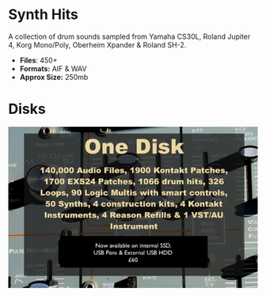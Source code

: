 # Synth Hits

A collection of drum sounds sampled from Yamaha CS30L, Roland Jupiter 4, Korg Mono/Poly, Oberheim Xpander & Roland SH-2.

 - **Files**: 450+
-  **Formats:** AIF & WAV
-   **Approx Size:** 250mb

# Disks

[
![enter image description here](https://github.com/publicsamples/Public-Samples/blob/master/disk-big_0.png?raw=true)
](https://gum.co/modularsamples-drives)
